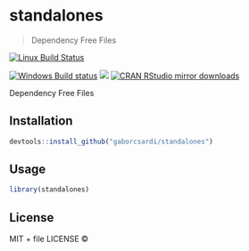 
# standalones

> Dependency Free Files

[![Linux Build Status](https://travis-ci.org/gaborcsardi/standalones.svg?branch=master)](https://travis-ci.org/gaborcsardi/standalones)

[![Windows Build status](https://ci.appveyor.com/api/projects/status/github/gaborcsardi/standalones?svg=true)](https://ci.appveyor.com/project/gaborcsardi/standalones)
[![](http://www.r-pkg.org/badges/version/standalones)](http://www.r-pkg.org/pkg/standalones)
[![CRAN RStudio mirror downloads](http://cranlogs.r-pkg.org/badges/standalones)](http://www.r-pkg.org/pkg/standalones)


Dependency Free Files

## Installation

```r
devtools::install_github("gaborcsardi/standalones")
```

## Usage

```r
library(standalones)
```

## License

MIT + file LICENSE © 
